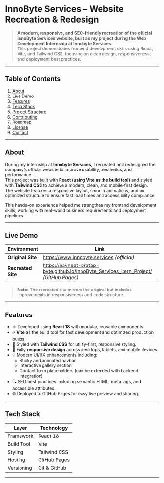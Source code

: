 # InnoByte Services – Website Recreation & Redesign

> **A modern, responsive, and SEO-friendly recreation of the official InnoByte Services website, built as my project during the Web Development Internship at Innobyte Services.**  
> This project demonstrates frontend development skills using React, Vite, and Tailwind CSS, focusing on clean design, responsiveness, and deployment best practices.

---

## Table of Contents
1. [About](#about)
2. [Live Demo](#live-demo)
3. [Features](#features)
4. [Tech Stack](#tech-stack)
5. [Project Structure](#project-structure)
6. [Contributing](#contributing)
7. [Roadmap](#roadmap)
8. [License](#license)
9. [Contact](#contact)

---

## About

During my internship at **Innobyte Services**, I recreated and redesigned the company’s official website to improve usability, aesthetics, and performance.  
This project was built with **React (using Vite as the build tool)** and styled with **Tailwind CSS** to achieve a modern, clean, and mobile-first design.  
The website features a responsive layout, smooth animations, and an optimized structure to ensure fast load times and accessibility compliance.

This hands-on experience helped me strengthen my frontend development skills, working with real-world business requirements and deployment pipelines.

---

## Live Demo

| Environment       | Link                                                                                          |
|-------------------|-----------------------------------------------------------------------------------------------|
| **Original Site**  | <https://www.innobyte.services> *(official)*                                                 |
| **Recreated Site** | <https://navneet-pratap-byte.github.io/InnoByte_Services_Itern_Project/> *(GitHub Pages)*     |

> **Note:** The recreated site mirrors the original but includes improvements in responsiveness and code structure.

---

## Features

- ⚛️ Developed using **React 18** with modular, reusable components.
- ⚡ **Vite** as the build tool for fast development and optimized production builds.
- 🎨 Styled with **Tailwind CSS** for utility-first, responsive styling.
- 📱 Fully **responsive design** across desktops, tablets, and mobile devices.
- 💡 Modern UI/UX enhancements including:
  - Sticky and animated navbar
  - Interactive gallery section
  - Contact form placeholders (can be extended with backend integration)
- 🔍 SEO best practices including semantic HTML, meta tags, and accessible attributes.
- 🌐 Deployed to GitHub Pages for easy live preview and sharing.

---

## Tech Stack

| Layer      | Technology                 |
|------------|----------------------------|
| Framework  | React 18                   |
| Build Tool | Vite                       |
| Styling    | Tailwind CSS               |
| Hosting    | GitHub Pages               |
| Versioning | Git & GitHub               |

---


